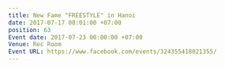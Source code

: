 ```yaml
---
title: New Fame "FREESTYLE" in Hanoi
date: 2017-07-17 08:01:00 +07:00
position: 63
Event date: 2017-07-23 00:00:00 +07:00
Venue: Rec Room
Event URL: https://www.facebook.com/events/324355418021355/
---
```


